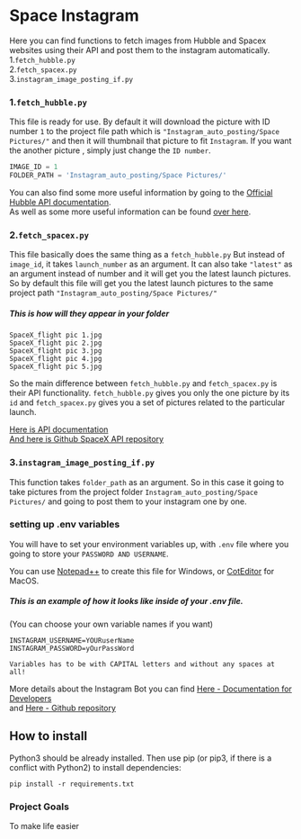 # Space Instagram  
Here you can find functions to fetch images from Hubble and Spacex websites using their API
 and post them to the instagram automatically.  
1.`fetch_hubble.py`  
2.`fetch_spacex.py`  
3.`instagram_image_posting_if.py` 

### 1.`fetch_hubble.py`   
This file is ready for use. By default it will download the picture with ID number `1` to the project file path which is
 `"Instagram_auto_posting/Space Pictures/"` and then it will thumbnail that picture to fit `Instagram`. 
 If you want the another picture , simply just change the `ID number`.
 
```python
IMAGE_ID = 1
FOLDER_PATH = 'Instagram_auto_posting/Space Pictures/' 
```

 You can also find some more useful information by going to the [Official Hubble API documentation](http://hubblesite.org/api/documentation).  
 As well as some more useful information can be found [over here](https://grantwinney.com/day-9-hubblesite-api/).
 
 ### 2.`fetch_spacex.py`    
This file basically does the same thing as a `fetch_hubble.py` 
 But instead of `image_id`, it takes `launch_number` as an argument.
 It can also take `"latest"` as an argument instead of number and it will get you the latest launch pictures.
 So by default this file will get you the latest launch pictures to the same project path `"Instagram_auto_posting/Space Pictures/"`
 
##### This is how will they appear in your folder  
 ```
SpaceX_flight pic 1.jpg
SpaceX_flight pic 2.jpg
SpaceX_flight pic 3.jpg
SpaceX_flight pic 4.jpg
SpaceX_flight pic 5.jpg
```
So the main difference between `fetch_hubble.py` and `fetch_spacex.py` is their API functionality.
`fetch_hubble.py` gives you only the one picture by its `id` and `fetch_spacex.py` gives you a set of pictures related to the particular launch.

[Here is API documentation](https://documenter.getpostman.com/view/2025350/RWaEzAiG?version=latest#bc65ba60-decf-4289-bb04-4ca9df01b9c1)  
[And here is Github SpaceX API repository](https://github.com/r-spacex/SpaceX-API)
 
 
 ### 3.`instagram_image_posting_if.py`  
 This function takes `folder_path` as an argument. So in this case it going to take pictures from the project folder
  `Instagram_auto_posting/Space Pictures/` and going to post them to your instagram one by one.  
  
### setting up .env variables   
  You will  have to set your environment variables up, with `.env` file where you going to store
  your `PASSWORD AND USERNAME`.  
  

  You can use [Notepad++](https://notepad-plus-plus.org/downloads/) to create this file for Windows,
or [CotEditor](https://coteditor.com/) for MacOS.
  
##### This is an example of how it looks like inside of your .env file. 
(You can choose your own variable names if you want)  
```
INSTAGRAM_USERNAME=YOURuserName
INSTAGRAM_PASSWORD=yOurPassWord

Variables has to be with CAPITAL letters and without any spaces at all!
```


More details about the Instagram Bot you can find [Here - Documentation for Developers](https://instagrambot.github.io/docs/en/For_developers.html#photos)   
and [Here - Github repository](https://github.com/instagrambot/instabot) 


## How to install  

Python3 should be already installed. Then use pip (or pip3, if there is a conflict with Python2) to install dependencies:
```
pip install -r requirements.txt
```
### Project Goals  
To make life easier
